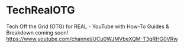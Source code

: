 # TechRealOTG
Tech Off the Grid (OTG) for REAL - YouTube with How-To Guides &amp; Breakdown coming soon! https://www.youtube.com/channel/UCu0WJMVbeXQM-T3gRHG0VRw
